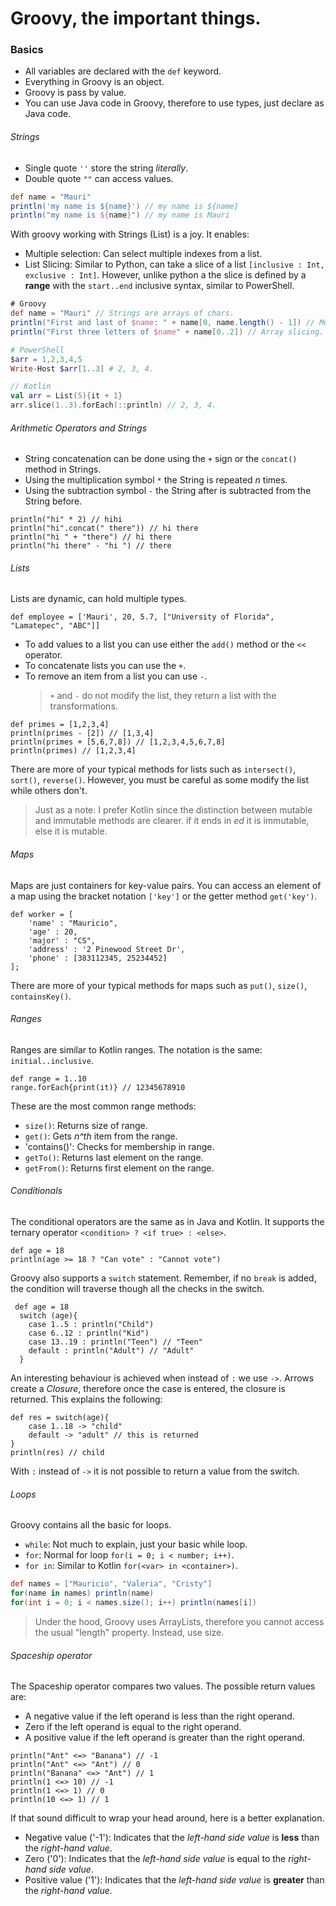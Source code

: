 # Groovy, the important things.

### Basics

- All variables are declared with the `def` keyword.
- Everything in Groovy is an object.
- Groovy is pass by value.
- You can use Java code in Groovy, therefore to use types, just declare as Java code.

###### Strings

- Single quote `''` store the string _literally_.
- Double quote `""` can access values.

```groovy
def name = "Mauri"
println('my name is ${name}') // my name is ${name}
println("my name is ${name}") // my name is Mauri
```

With groovy working with Strings (List) is a joy. It enables:

- Multiple selection: Can select multiple indexes from a list.
- List Slicing: Similar to Python, can take a slice of a list `[inclusive : Int, exclusive : Int]`. However,
  unlike python a the slice is defined by a **range** with the `start..end` inclusive syntax, similar to
  PowerShell.

```groovy
# Groovy
def name = "Mauri" // Strings are arrays of chars.
println("First and last of $name: " + name[0, name.length() - 1]) // Multiple index grab.
println("First three letters of $name" + name[0..2]) // Array slicing.
```

```powershell
# PowerShell
$arr = 1,2,3,4,5
Write-Host $arr[1..3] # 2, 3, 4.
```

```kotlin
// Kotlin
val arr = List(5){it + 1}
arr.slice(1..3).forEach(::println) // 2, 3, 4.
```

###### Arithmetic Operators and Strings

- String concatenation can be done using the `+` sign or the `concat()` method in Strings.
- Using the multiplication symbol `*` the String is repeated _n_ times.
- Using the subtraction symbol `-` the String after is subtracted from the String before.

```
println("hi" * 2) // hihi
println("hi".concat(" there")) // hi there
println("hi " + "there") // hi there
println("hi there" - "hi ") // there
```

###### Lists

Lists are dynamic, can hold multiple types.

```
def employee = ['Mauri', 20, 5.7, ["University of Florida", "Lamatepec", "ABC"]]
```

- To add values to a list you can use either the `add()` method or the `<<` operator.
- To concatenate lists you can use the `+`.
- To remove an item from a list you can use `-`.
  > `+` and `-` do not modify the list, they return a list with the transformations.

```
def primes = [1,2,3,4]
println(primes - [2]) // [1,3,4]
println(primes + [5,6,7,8]) // [1,2,3,4,5,6,7,8]
println(primes) // [1,2,3,4]
```

There are more of your typical methods for lists such as `intersect()`, `sort()`, `reverse()`.
However, you must be careful as some modify the list while others don't.

> Just as a note: I prefer Kotlin since the distinction between mutable and immutable methods are clearer.
> if it ends in _ed_ it is immutable, else it is mutable.

###### Maps

Maps are just containers for key-value pairs. You can access an element of a map using the bracket notation `['key']`
or the getter method `get('key')`.

```
def worker = [
    'name' : "Mauricio",
    'age' : 20,
    'major' : "CS",
    'address' : '2 Pinewood Street Dr',
    'phone' : [383112345, 25234452]
];
```

There are more of your typical methods for maps such as `put()`, `size()`, `containsKey()`.

###### Ranges

Ranges are similar to Kotlin ranges. The notation is the same: `initial..inclusive`.

```
def range = 1..10
range.forEach{print(it)} // 12345678910
```

These are the most common range methods:

- `size()`: Returns size of range.
- `get()`: Gets _n^th_ item from the range.
- 'contains()': Checks for membership in range.
- `getTo()`: Returns last element on the range.
- `getFrom()`: Returns first element on the range.

###### Conditionals

The conditional operators are the same as in Java and Kotlin. It supports the ternary
operator `<condition> ? <if true> : <else>`.

```
def age = 18
println(age >= 18 ? "Can vote" : "Cannot vote")
```

Groovy also supports a `switch` statement. Remember, if no `break` is added, the condition
will traverse though all the checks in the switch.

```
 def age = 18
  switch (age){
    case 1..5 : println("Child")
    case 6..12 : println("Kid")
    case 13..19 : println("Teen") // "Teen"
    default : println("Adult") // "Adult"
  }
```

An interesting behaviour is achieved when instead of `:` we use `->`. Arrows create a _Closure_,
therefore once the case is entered, the closure is returned. This explains the following:

```
def res = switch(age){
    case 1..18 -> "child"
    default -> "adult" // this is returned
}
println(res) // child
```

With `:` instead of `->` it is not possible to return a value from the switch.

###### Loops

Groovy contains all the basic for loops.

- `while`: Not much to explain, just your basic while loop.
- `for`: Normal for loop `for(i = 0; i < number; i++)`.
- `for in`: Similar to Kotlin `for(<var> in <container>)`.
```groovy
def names = ["Mauricio", "Valeria", "Cristy"]
for(name in names) println(name)
for(int i = 0; i < names.size(); i++) println(names[i])
```

> Under the hood, Groovy uses ArrayLists, therefore you cannot access the usual "length" property. Instead, use size.

###### Spaceship operator

The Spaceship operator compares two values. The possible return values are:

- A negative value if the left operand is less than the right operand.
- Zero if the left operand is equal to the right operand.
- A positive value if the left operand is greater than the right operand.

```
println("Ant" <=> "Banana") // -1
println("Ant" <=> "Ant") // 0
println("Banana" <=> "Ant") // 1
println(1 <=> 10) // -1
println(1 <=> 1) // 0
println(10 <=> 1) // 1
```

If that sound difficult to wrap your head around, here is a better explanation.

- Negative value ('-1'): Indicates that the _left-hand side value_ is **less** than
  the _right-hand value_.
- Zero ('0'): Indicates that the _left-hand side value_ is equal to the _right-hand side value_.
- Positive value ('1'): Indicates that the _left-hand side value_ is **greater** than
  the _right-hand value_.
